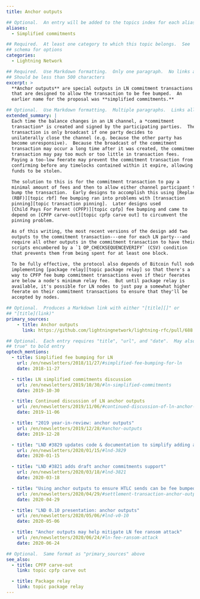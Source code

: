 ```yaml
---
title: Anchor outputs

## Optional.  An entry will be added to the topics index for each alias
aliases:
  - Simplified commitments

## Required.  At least one category to which this topic belongs.  See
## schema for options
categories:
  - Lightning Network

## Required.  Use Markdown formatting.  Only one paragraph.  No links allowed.
## Should be less than 500 characters
excerpt: >
  **Anchor outputs** are special outputs in LN commitment transactions
  that are designed to allow the transaction to be fee bumped.  An
  earlier name for the proposal was **simplified commitments.**

## Optional.  Use Markdown formatting.  Multiple paragraphs.  Links allowed.
extended_summary: |
  Each time the balance changes in an LN channel, a *commitment
  transaction* is created and signed by the participating parties.  The
  transaction is only broadcast if one party decides to
  unilaterally close the channel (e.g. because the other party has
  become unresponsive).  Because the broadcast of the commitment
  transaction may occur a long time after it was created, the commitment
  transaction may pay too much or too little in transaction fees.
  Paying a too-low feerate may prevent the commitment transaction from
  confirming before any timelocks contained within it expire, allowing
  funds to be stolen.

  The solution to this is for the commitment transaction to pay a
  minimal amount of fees and then to allow either channel participant to fee
  bump the transaction.  Early designs to accomplish this using [Replace-by-Fee
  (RBF)][topic rbf] fee bumping ran into problems with [transaction
  pinning][topic transaction pinning].  Later designs used
  [Child Pays For Parent (CPFP)][topic cpfp] fee bumping and came to
  depend on [CPFP carve-out][topic cpfp carve out] to circumvent the
  pinning problem.

  As of this writing, the most recent versions of the design add two
  outputs to the commitment transaction---one for each LN party---and
  require all other outputs in the commitment transaction to have their
  scripts encumbered by a `1 OP_CHECKSEQUENCEVERIFY` (CSV) condition
  that prevents them from being spent for at least one block.

  To be fully effective, the protocol also depends of Bitcoin full nodes
  implementing [package relay][topic package relay] so that there's a
  way to CPFP fee bump commitment transactions even if their feerates
  are below a node's minimum relay fee.  But until package relay is
  available, it's possible for LN nodes to just pay a somewhat higher
  feerate on their commitment transactions to ensure that they'll be
  accepted by nodes.

## Optional.  Produces a Markdown link with either "[title][]" or
## "[title](link)"
primary_sources:
    - title: Anchor outputs
      link: https://github.com/lightningnetwork/lightning-rfc/pull/688

## Optional.  Each entry requires "title", "url", and "date".  May also use "feature:
## true" to bold entry
optech_mentions:
  - title: Simplified fee bumping for LN
    url: /en/newsletters/2018/11/27/#simplified-fee-bumping-for-ln
    date: 2018-11-27

  - title: LN simplified commitments discussion
    url: /en/newsletters/2019/10/30/#ln-simplified-commitments
    date: 2019-10-30

  - title: Continued discussion of LN anchor outputs
    url: /en/newsletters/2019/11/06/#continued-discussion-of-ln-anchor-outputs
    date: 2019-11-06

  - title: "2019 year-in-review: anchor outputs"
    url: /en/newsletters/2019/12/28/#anchor-outputs
    date: 2019-12-28

  - title: "LND #3829 updates code & documentation to simplify adding anchor outputs"
    url: /en/newsletters/2020/01/15/#lnd-3829
    date: 2020-01-15

  - title: "LND #3821 adds draft anchor commitments support"
    url: /en/newsletters/2020/03/18/#lnd-3821
    date: 2020-03-18

  - title: "Using anchor outputs to ensure HTLC sends can be fee bumped"
    url: /en/newsletters/2020/04/29/#settlement-transaction-anchor-outputs
    date: 2020-04-29

  - title: "LND 0.10 presentation: anchor outputs"
    url: /en/newsletters/2020/05/06/#lnd-v0-10
    date: 2020-05-06

  - title: "Anchor outputs may help mitigate LN fee ransom attack"
    url: /en/newsletters/2020/06/24/#ln-fee-ransom-attack
    date: 2020-06-24

## Optional.  Same format as "primary_sources" above
see_also:
  - title: CPFP carve-out
    link: topic cpfp carve out

  - title: Package relay
    link: topic package relay
---
```

